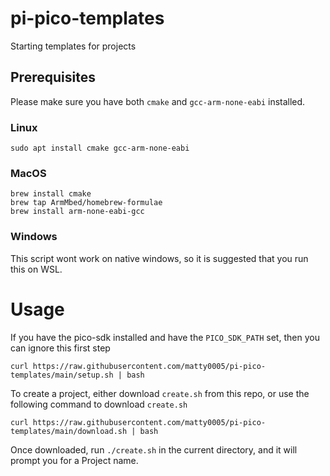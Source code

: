 # pi-pico-templates
Starting templates for projects

## Prerequisites
Please make sure you have both `cmake` and `gcc-arm-none-eabi` installed.

### Linux 
`sudo apt install cmake gcc-arm-none-eabi`
 
### MacOS
```
brew install cmake
brew tap ArmMbed/homebrew-formulae
brew install arm-none-eabi-gcc
```
### Windows
This script wont work on native windows, so it is suggested that you run this on WSL.


# Usage
If you have the pico-sdk installed and have the `PICO_SDK_PATH` set, then you can ignore this first step
```
curl https://raw.githubusercontent.com/matty0005/pi-pico-templates/main/setup.sh | bash
```

To create a project, either download `create.sh` from this repo, or use the following command to download `create.sh`
```
curl https://raw.githubusercontent.com/matty0005/pi-pico-templates/main/download.sh | bash
```

Once downloaded, run `./create.sh` in the current directory, and it will prompt you for a Project name. 

